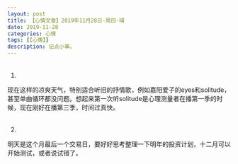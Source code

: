 ```yaml
---
layout: post
title: 【心情文章】2019年11月28日·周四·晴
date: 2019-11-28
categories: 心情
tags: [【心情】]
description: 记点小事。
---
```


###### 

1.
现在这样的凉爽天气，特别适合听旧的抒情歌，例如嘉阳爱子的eyes和solitude，甚至单曲循环都没问题。想起来第一次听solitude是心理测量者在播第一季的时候，现在刚好在播第三季，时间过真快。
###### 

2.
明天是这个月最后一个交易日，要好好思考整理一下明年的投资计划，十二月可以开始测试，或者说试错了。
